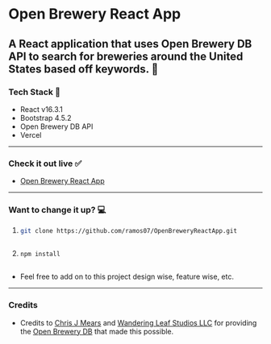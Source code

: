# Open Brewery React App

## A React application that uses Open Brewery DB API to search for breweries around the United States based off keywords. :beers:

### Tech Stack :wrench:

-   React v16.3.1
-   Bootstrap 4.5.2
-   Open Brewery DB API
-   Vercel

---

### Check it out live :white_check_mark:

-   [Open Brewery React App](https://open-brewery-react-app.vercel.app/)

---

### Want to change it up? :computer:

1.  ```bash
    git clone https://github.com/ramos07/OpenBreweryReactApp.git
    ```


    ```

2.  ```bash
    npm install
    ```


    ```

-   Feel free to add on to this project design wise, feature wise, etc.

---

### Credits

-   Credits to [Chris J Mears](https://chrisjmears.com/) and [Wandering Leaf Studios LLC](https://wanderingleafstudios.com/) for providing the [Open Brewery DB](https://www.openbrewerydb.org/) that made this possible.
